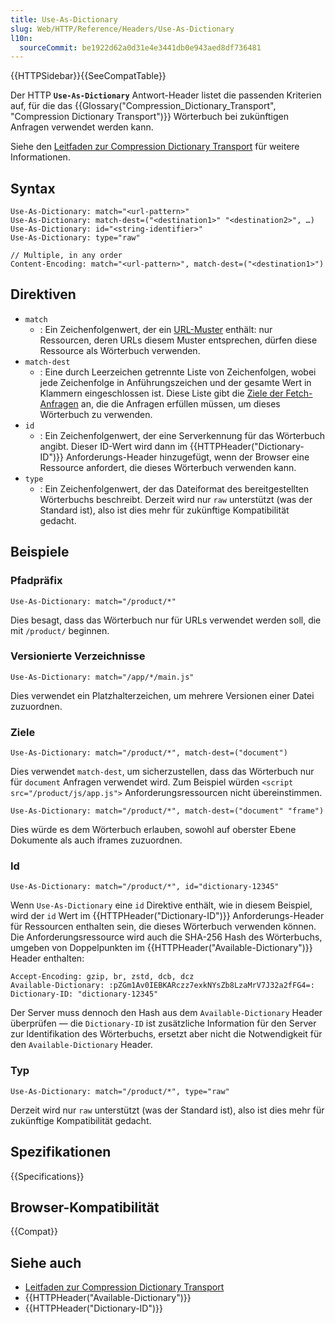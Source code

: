```yaml
---
title: Use-As-Dictionary
slug: Web/HTTP/Reference/Headers/Use-As-Dictionary
l10n:
  sourceCommit: be1922d62a0d31e4e3441db0e943aed8df736481
---
```


{{HTTPSidebar}}{{SeeCompatTable}}

Der HTTP **`Use-As-Dictionary`** Antwort-Header listet die passenden Kriterien auf, für die das {{Glossary("Compression_Dictionary_Transport", "Compression Dictionary Transport")}} Wörterbuch bei zukünftigen Anfragen verwendet werden kann.

Siehe den [Leitfaden zur Compression Dictionary Transport](/de/docs/Web/HTTP/Guides/Compression_dictionary_transport) für weitere Informationen.

## Syntax

```http
Use-As-Dictionary: match="<url-pattern>"
Use-As-Dictionary: match-dest=("<destination1>" "<destination2>", …)
Use-As-Dictionary: id="<string-identifier>"
Use-As-Dictionary: type="raw"

// Multiple, in any order
Content-Encoding: match="<url-pattern>", match-dest=("<destination1>")
```

## Direktiven

- `match`
  - : Ein Zeichenfolgenwert, der ein [URL-Muster](/de/docs/Web/API/URL_Pattern_API) enthält: nur Ressourcen, deren URLs diesem Muster entsprechen, dürfen diese Ressource als Wörterbuch verwenden.
- `match-dest`
  - : Eine durch Leerzeichen getrennte Liste von Zeichenfolgen, wobei jede Zeichenfolge in Anführungszeichen und der gesamte Wert in Klammern eingeschlossen ist. Diese Liste gibt die [Ziele der Fetch-Anfragen](/de/docs/Web/API/Request/destination) an, die die Anfragen erfüllen müssen, um dieses Wörterbuch zu verwenden.
- `id`
  - : Ein Zeichenfolgenwert, der eine Serverkennung für das Wörterbuch angibt. Dieser ID-Wert wird dann im {{HTTPHeader("Dictionary-ID")}} Anforderungs-Header hinzugefügt, wenn der Browser eine Ressource anfordert, die dieses Wörterbuch verwenden kann.
- `type`
  - : Ein Zeichenfolgenwert, der das Dateiformat des bereitgestellten Wörterbuchs beschreibt. Derzeit wird nur `raw` unterstützt (was der Standard ist), also ist dies mehr für zukünftige Kompatibilität gedacht.

## Beispiele

### Pfadpräfix

```http
Use-As-Dictionary: match="/product/*"
```

Dies besagt, dass das Wörterbuch nur für URLs verwendet werden soll, die mit `/product/` beginnen.

### Versionierte Verzeichnisse

```http
Use-As-Dictionary: match="/app/*/main.js"
```

Dies verwendet ein Platzhalterzeichen, um mehrere Versionen einer Datei zuzuordnen.

### Ziele

```http
Use-As-Dictionary: match="/product/*", match-dest=("document")
```

Dies verwendet `match-dest`, um sicherzustellen, dass das Wörterbuch nur für `document` Anfragen verwendet wird. Zum Beispiel würden `<script src="/product/js/app.js">` Anforderungsressourcen nicht übereinstimmen.

```http
Use-As-Dictionary: match="/product/*", match-dest=("document" "frame")
```

Dies würde es dem Wörterbuch erlauben, sowohl auf oberster Ebene Dokumente als auch iframes zuzuordnen.

### Id

```http
Use-As-Dictionary: match="/product/*", id="dictionary-12345"
```

Wenn `Use-As-Dictionary` eine `id` Direktive enthält, wie in diesem Beispiel, wird der `id` Wert im {{HTTPHeader("Dictionary-ID")}} Anforderungs-Header für Ressourcen enthalten sein, die dieses Wörterbuch verwenden können. Die Anforderungsressource wird auch die SHA-256 Hash des Wörterbuchs, umgeben von Doppelpunkten im {{HTTPHeader("Available-Dictionary")}} Header enthalten:

```http
Accept-Encoding: gzip, br, zstd, dcb, dcz
Available-Dictionary: :pZGm1Av0IEBKARczz7exkNYsZb8LzaMrV7J32a2fFG4=:
Dictionary-ID: "dictionary-12345"
```

Der Server muss dennoch den Hash aus dem `Available-Dictionary` Header überprüfen — die `Dictionary-ID` ist zusätzliche Information für den Server zur Identifikation des Wörterbuchs, ersetzt aber nicht die Notwendigkeit für den `Available-Dictionary` Header.

### Typ

```http
Use-As-Dictionary: match="/product/*", type="raw"
```

Derzeit wird nur `raw` unterstützt (was der Standard ist), also ist dies mehr für zukünftige Kompatibilität gedacht.

## Spezifikationen

{{Specifications}}

## Browser-Kompatibilität

{{Compat}}

## Siehe auch

- [Leitfaden zur Compression Dictionary Transport](/de/docs/Web/HTTP/Guides/Compression_dictionary_transport)
- {{HTTPHeader("Available-Dictionary")}}
- {{HTTPHeader("Dictionary-ID")}}

